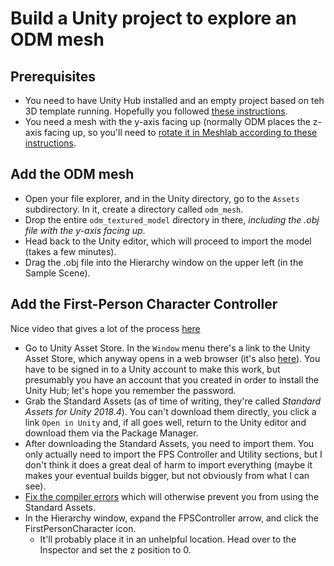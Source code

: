 # Build a Unity project to explore an ODM mesh

## Prerequisites
- You need to have Unity Hub installed and an empty project based on teh 3D template running. Hopefully you followed [these instructions](/script/unity_setup.md).
- You need a mesh with the y-axis facing up (normally ODM places the z-axis facing up, so you'll need to [rotate it in Meshlab according to these instructions](/script/rotate_mesh_in_meshlab.md).

## Add the ODM mesh
- Open your file explorer, and in the Unity directory, go to the ```Assets``` subdirectory. In it, create a directory called ```odm_mesh```.
- Drop the entire ```odm_textured_model``` directory in there, _including the .obj file with the y-axis facing up_.
- Head back to the Unity editor, which will proceed to import the model (takes a few minutes).
- Drag the .obj file into the Hierarchy window on the upper left (in the Sample Scene).

## Add the First-Person Character Controller
Nice video that gives a lot of the process [here](https://www.youtube.com/watch?v=Gxmx69QVuRY)
- Go to Unity Asset Store. In the ```Window``` menu there's a link to the Unity Asset Store, which anyway opens in a web browser (it's also [here](https://assetstore.unity.com/)). You have to be signed in to a Unity account to make this work, but presumably you have an account that you created in order to install the Unity Hub; let's hope you remember the password.
- Grab the Standard Assets (as of time of writing, they're called _Standard Assets for Unity 2018.4_). You can't download them directly, you click a link ```Open in Unity``` and, if all goes well, return to the Unity editor and download them via the Package Manager.
- After downloading the Standard Assets, you need to import them. You only actually need to import the FPS Controller and Utility sections, but I don't think it does a great deal of harm to import everything (maybe it makes your eventual builds bigger, but not obviously from what I can see). 
- [Fix the compiler errors](/script/fix_standard_asset_compiler_errors.md) which will otherwise prevent you from using the Standard Assets.
- In the Hierarchy window, expand the FPSController arrow, and click the FirstPersonCharacter icon.
  - It'll probably place it in an unhelpful location. Head over to the Inspector and set the z position to 0.

